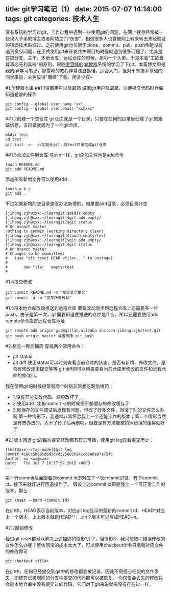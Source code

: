 title: git学习笔记（1）
date: 2015-07-07 14:14:00
tags: git
categories: 技术人生
---
没有系统的学习过git，工作过程中遇到一些使用git的问题，在网上搜寻经常被一些误人子弟的博主或者网站主们"伤害"，相信很多人也曾被网上转来转去未经验证的错误技术贴坑过。之前使用git也仅限于clone、commit、pull、push倒是没有遇到多少问题，在正式使用git来开发维护项目的时候就遇到很多问题了，尤其是在搞分支、主干，本地仓库、远程仓库的时候，那叫一个头晕。于是本着"工欲善其事必先利其器"的原则，跟随[廖雪峰的git教程](http://www.liaoxuefeng.com/wiki/0013739516305929606dd18361248578c67b8067c8c017b000)系统的学习了下git。本篇博文即是我的git学习笔记，廖雪峰的教程非常浅显易懂，适合入门，但对于有技术基础的同学来说，未免显得"聒噪"了些。闲言少叙~

<!--more-->

#1.创建版本库
##1.1设置用户以及邮箱
设置git用户及邮箱，以便提交代码时仓库知道是谁的操作
```
git config --global user.name "xx"
git config --global user.email "xx@xxx"
```

##1.2创建一个空仓库
git仓库就是一个目录，只要在任何的目录里创建了git的跟踪信息，该目录就成为了一个git仓库。
```
mkdir test
cd test
git init  <-  //初始化git，将test目录变成git仓库
```
##1.3添加文件到仓库
与svn一样，git添加文件也是add命令
```
touch README.md
git add README.md
```
添加所有新增文件可以使用add .
```
touch a b c
git add .
```
不过如果新增的空目录是没办法新增的，如果要add目录，必须目录非空
```
[jihong.zjh@xxx:~/learngit]$mkdir empty
[jihong.zjh@xxx:~/learngit]$git add empty/
[jihong.zjh@xxx:~/learngit]$git status
# On branch master
nothing to commit (working directory clean)
[jihong.zjh@xxx:~/learngit]$touch empty/test
[jihong.zjh@xxx:~/learngit]$git add empty/
[jihong.zjh@xxx:~/learngit]$git status
# On branch master
# Changes to be committed:
#   (use "git reset HEAD <file>..." to unstage)
#
#       new file:   empty/test
#
```
#1.4提交修改
```
git commit README.md -m "指定某个提交"
git commit -a -m "提交所有改动"
```

#1.5将本地仓库改动推送到远程仓库
要将改动同步到远程仓库上还需要多一步push，由于是第一次，git需要知道要推送的仓库是什么，所以还需要使用add remote命令指定远程仓库地址
```
git remote add origin git@gitlab.alibaba-inc.com:jihong.zjh/test.git
git push origin master 或者直接 git push
```

#2.想吃一颗后悔药
穿插两个常用命令：
- git status
- git diff
使用status可以时刻查看当前仓库的状态，是否有新增、修改文件，是否有修改还未提交等等
git diff则可以用来查看当前仓库里修改的文件和远程仓库的修改点。

我在使用git的时候经常有两个时刻非常想吃颗后悔药：
- 1.没有开分支改代码，结果改坏了。。
- 2.使用add .或者commit -a的时候把不想缓存的修改缓存了
- 3.刚保存的文件调试后发现有问题，但改了好多文件，回滚了别的文件怎么办啊
第一种情形下，我通常非常怀念我上一个还能工作的版本；第二个情形当然是有笨办法的，大不了传了后再删呗，但要是有方法能撤销掉错误的缓存就好了

#2.1版本回退
git的每次提交修改都有日志可循，使用git log查看提交历史：
```
[test@xxx:~/tap-node]$git log
commit 4186c5b885d6d3dcd3250836941cb8e0a07a75f6
Author: xx <xx@xxx>
Date:   Tue Jul 7 16:27:57 2015 +0800
...
```
第一行commit后面跟着的commit id即对应了一次commit记录，有了commit id，接下来就好进行回退操作了。
假设上述commit id即是我上一个可正常工作的版本，那么：
```
git reset --hard <commit id>
```
在git中，HEAD表示当前版本，对应git log显示的最新的commit id，HEAD^对应上一个版本，上上版本就是HEAD^^，上n个版本可以写成HEAD~n。


#2.2撤销修改

经过git reset都可以解决上述描述的情形1,2了，但情形3，我只想取消错误修改的文件怎么办呢？整体回滚的成本太大了，可以使用checkout命令只撤销对应文件的修改即可
```
git checkout <file>
```


在git中，任何已经提交到git中的修改都会被记录，因此不用担心任何的文件丢失，即使在已被删除的分支中提交的代码都可以被恢复。
你仅仅会丢失的修改只会是本地仓库中没有提交过的代码，它们对于git来说就像没有存在过一样。
